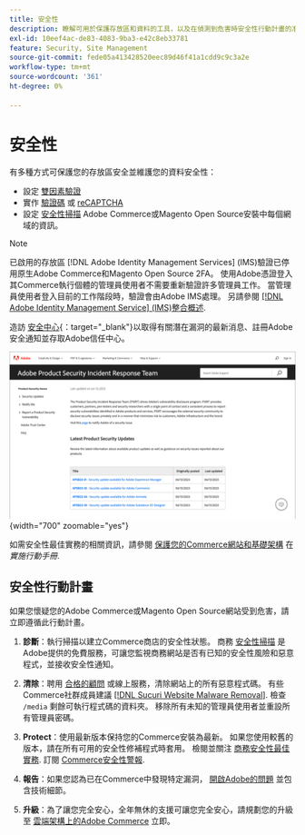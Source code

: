 ```yaml
---
title: 安全性
description: 瞭解可用於保護存放區和資料的工具，以及在偵測到危害時安全性行動計畫的准則。
exl-id: 10eef4ac-de83-4083-9ba3-e42c8eb33781
feature: Security, Site Management
source-git-commit: fede05a413428520eec89d46f41a1cdd9c9c3a2e
workflow-type: tm+mt
source-wordcount: '361'
ht-degree: 0%

---
```


# 安全性

有多種方式可保護您的存放區安全並維護您的資料安全性：

- 設定 [雙因素驗證](security-two-factor-authentication.md)
- 實作 [驗證碼](security-captcha.md) 或 [reCAPTCHA](security-google-recaptcha.md)
- 設定 [安全性掃描](security-scan.md) Adobe Commerce或Magento Open Source安裝中每個網域的資訊。

>[!NOTE]
>
>已啟用的存放區 [!DNL Adobe Identity Management Services] (IMS)驗證已停用原生Adobe Commerce和Magento Open Source 2FA。 使用Adobe憑證登入其Commerce執行個體的管理員使用者不需要重新驗證許多管理員工作。 當管理員使用者登入目前的工作階段時，驗證會由Adobe IMS處理。 另請參閱 [[!DNL Adobe Identity Management Service] (IMS)整合概述](../getting-started/adobe-ims-integration-overview.md).

造訪 [安全中心](https://helpx.adobe.com/security.html){：target=&quot;_blank&quot;}以取得有關潛在漏洞的最新消息、註冊Adobe安全通知並存取Adobe信任中心。

![安全中心](./assets/product-security-home.png){width="700" zoomable="yes"}

如需安全性最佳實務的相關資訊，請參閱 [保護您的Commerce網站和基礎架構](https://experienceleague.adobe.com/docs/commerce-operations/implementation-playbook/best-practices/launch/security-best-practices.html) 在 _實施行動手冊_.

## 安全性行動計畫

如果您懷疑您的Adobe Commerce或Magento Open Source網站受到危害，請立即遵循此行動計畫。

1. **診斷**：執行掃描以建立Commerce商店的安全性狀態。 商務 [安全性掃描](security-scan.md) 是Adobe提供的免費服務，可讓您監視商務網站是否有已知的安全性風險和惡意程式，並接收安全性通知。

1. **清除**：聘用 [合格的顧問](https://solutionpartners.adobe.com/s/directory/?partner_type=1) 或線上服務，清除網站上的所有惡意程式碼。 有些Commerce社群成員建議 [[!DNL Sucuri Website Malware Removal]](https://sucuri.net/website-antivirus/malware-removal). 檢查 `/media` 剩餘可執行程式碼的資料夾。 移除所有未知的管理員使用者並重設所有管理員密碼。

1. **Protect**：使用最新版本保持您的Commerce安裝為最新。 如果您使用較舊的版本，請在所有可用的安全性修補程式時套用。 檢閱並關注 [商務安全性最佳實務](https://www.adobe.com/content/dam/cc/en/trust-center/ungated/whitepapers/experience-cloud/adobe-commerce-best-practices-guide.pdf). 訂閱 [Commerce安全性警報](https://www.adobe.com/subscription/adbeSecurityNotifications.html).

1. **報告**：如果您認為已在Commerce中發現特定漏洞， [開啟Adobe的問題](https://hackerone.com/adobe?type=team) 並包含技術細節。

1. **升級**：為了讓您完全安心，全年無休的支援可讓您完全安心，請規劃您的升級至 [雲端架構上的Adobe Commerce](https://business.adobe.com/products/magento/cloud-delivery.html) 立即。
